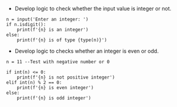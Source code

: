 * Develop logic to check whether the input value is integer or not.

```
n = input('Enter an integer: ')
if n.isdigit():
    print(f'{n} is an integer')
else:
    print(f'{n} is of type {type(n)}')
```

* Develop logic to checks whether an integer is even or odd.
```
n = 11 --Test with negative number or 0

if int(n) <= 0:
    print(f'{n} is not positive integer')
elif int(n) % 2 == 0:
    print(f'{n} is even integer')
else:
    print(f'{n} is odd integer')
```